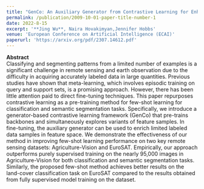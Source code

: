 ```yaml
---
title: "GenCo: An Auxiliary Generator from Contrastive Learning for Enhanced Few-Shot Learning in Remote Sensing"
permalink: /publication/2009-10-01-paper-title-number-1
date: 2022-8-15
excerpt: '**Jing Wu**, Naira Hovakimyan,Jennifer Hobbs'
venue: 'European Conference on Artificial Intelligence (ECAI)'
paperurl: 'https://arxiv.org/pdf/2307.14612.pdf'
---
```


**Abstract** \
Classifying and segmenting patterns from a limited number of examples is a significant challenge in remote sensing and
earth observation due to the difficulty in acquiring accurately labeled data in large quantities. Previous studies have shown that meta-learning, which involves episodic training on query and support sets,
is a promising approach. However, there has been little attention
paid to direct fine-tuning techniques. This paper repurposes contrastive learning as a pre-training method for few-shot learning for
classification and semantic segmentation tasks. Specifically, we introduce a generator-based contrastive learning framework (GenCo)
that pre-trains backbones and simultaneously explores variants of
feature samples. In fine-tuning, the auxiliary generator can be used
to enrich limited labeled data samples in feature space. We demonstrate the effectiveness of our method in improving few-shot learning
performance on two key remote sensing datasets: Agriculture-Vision
and EuroSAT. Empirically, our approach outperforms purely supervised training on the nearly 95,000 images in Agriculture-Vision for
both classification and semantic segmentation tasks. Similarly, the
proposed few-shot method achieves better results on the land-cover
classification task on EuroSAT compared to the results obtained from
fully supervised model training on the dataset.
